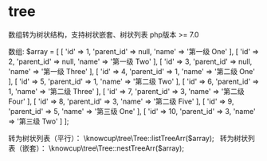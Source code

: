 # tree
数组转为树状结构，支持树状嵌套、树状列表
php版本 >= 7.0

数组:
  $array = [
    [ 'id' => 1, 'parent_id' => null, 'name' => '第一级 One' ],
    [ 'id' => 2, 'parent_id' => null, 'name' => '第一级 Two' ],
    [ 'id' => 3, 'parent_id' => null, 'name' => '第一级 Three' ],
    [ 'id' => 4, 'parent_id' => 1, 'name' => '第二级 One' ],
    [ 'id' => 5, 'parent_id' => 1, 'name' => '第二级 Two' ],
    [ 'id' => 6, 'parent_id' => 1, 'name' => '第二级 Three' ],
    [ 'id' => 7, 'parent_id' => 3, 'name' => '第二级 Four' ],
    [ 'id' => 8, 'parent_id' => 3, 'name' => '第二级 Five' ],
    [ 'id' => 9, 'parent_id' => 5, 'name' => '第三级 One' ],
    [ 'id' => 10, 'parent_id' => 3, 'name' => '第三级 Two' ]
];

转为树状列表（平行）：
  \knowcup\tree\Tree::listTreeArr($array);
  
转为树状列表（嵌套）：
  \knowcup\tree\Tree::nestTreeArr($array);

